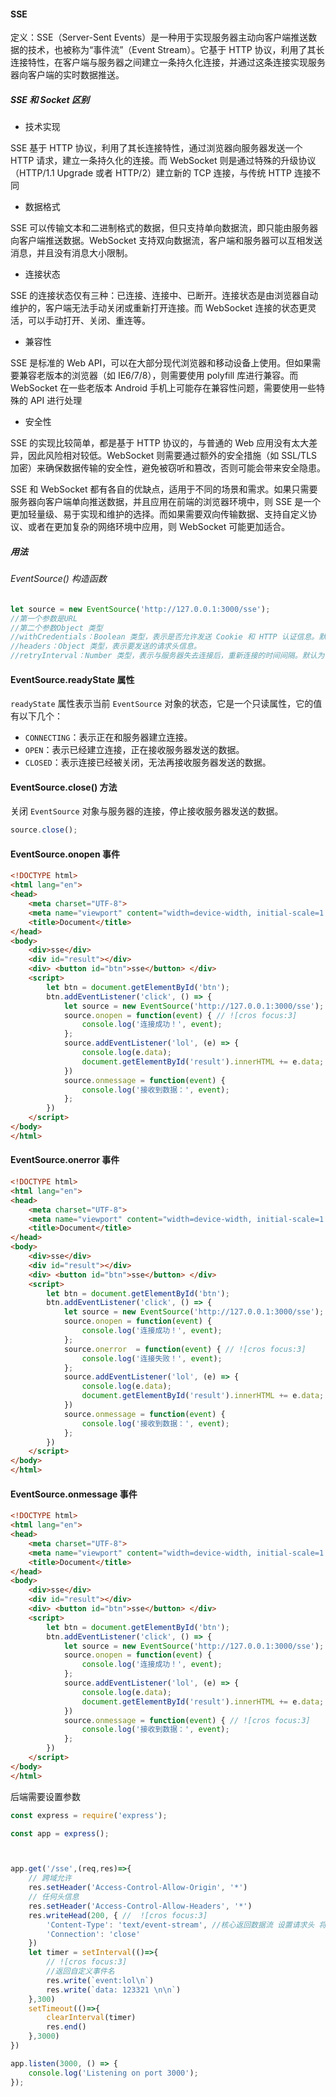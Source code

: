 #### SSE

定义：SSE（Server-Sent Events）是一种用于实现服务器主动向客户端推送数据的技术，也被称为“事件流”（Event Stream）。它基于 HTTP 协议，利用了其长连接特性，在客户端与服务器之间建立一条持久化连接，并通过这条连接实现服务器向客户端的实时数据推送。

##### SSE 和 Socket 区别

- 技术实现

SSE 基于 HTTP 协议，利用了其长连接特性，通过浏览器向服务器发送一个 HTTP 请求，建立一条持久化的连接。而 WebSocket 则是通过特殊的升级协议（HTTP/1.1 Upgrade 或者 HTTP/2）建立新的 TCP 连接，与传统 HTTP 连接不同

- 数据格式

SSE 可以传输文本和二进制格式的数据，但只支持单向数据流，即只能由服务器向客户端推送数据。WebSocket 支持双向数据流，客户端和服务器可以互相发送消息，并且没有消息大小限制。

- 连接状态

SSE 的连接状态仅有三种：已连接、连接中、已断开。连接状态是由浏览器自动维护的，客户端无法手动关闭或重新打开连接。而 WebSocket 连接的状态更灵活，可以手动打开、关闭、重连等。

- 兼容性

SSE 是标准的 Web API，可以在大部分现代浏览器和移动设备上使用。但如果需要兼容老版本的浏览器（如 IE6/7/8），则需要使用 polyfill 库进行兼容。而 WebSocket 在一些老版本 Android 手机上可能存在兼容性问题，需要使用一些特殊的 API 进行处理

- 安全性

SSE 的实现比较简单，都是基于 HTTP 协议的，与普通的 Web 应用没有太大差异，因此风险相对较低。WebSocket 则需要通过额外的安全措施（如 SSL/TLS 加密）来确保数据传输的安全性，避免被窃听和篡改，否则可能会带来安全隐患。

SSE 和 WebSocket 都有各自的优缺点，适用于不同的场景和需求。如果只需要服务器向客户端单向推送数据，并且应用在前端的浏览器环境中，则 SSE 是一个更加轻量级、易于实现和维护的选择。而如果需要双向传输数据、支持自定义协议、或者在更加复杂的网络环境中应用，则 WebSocket 可能更加适合。

##### 用法

######  EventSource() 构造函数

```js
let source = new EventSource('http://127.0.0.1:3000/sse');
//第一个参数是URL
//第二个参数Object 类型
//withCredentials：Boolean 类型，表示是否允许发送 Cookie 和 HTTP 认证信息。默认为 false。
//headers：Object 类型，表示要发送的请求头信息。
//retryInterval：Number 类型，表示与服务器失去连接后，重新连接的时间间隔。默认为 1000 毫秒。

```

####  EventSource.readyState 属性

`readyState` 属性表示当前 `EventSource` 对象的状态，它是一个只读属性，它的值有以下几个：

- `CONNECTING`：表示正在和服务器建立连接。
- `OPEN`：表示已经建立连接，正在接收服务器发送的数据。
- `CLOSED`：表示连接已经被关闭，无法再接收服务器发送的数据。

#### EventSource.close() 方法

关闭 `EventSource` 对象与服务器的连接，停止接收服务器发送的数据。

```js
source.close();
```

#### EventSource.onopen 事件

```html
<!DOCTYPE html>
<html lang="en">
<head>
    <meta charset="UTF-8">
    <meta name="viewport" content="width=device-width, initial-scale=1.0">
    <title>Document</title>
</head>
<body>
    <div>sse</div>
    <div id="result"></div>
    <div> <button id="btn">sse</button> </div>
    <script>
        let btn = document.getElementById('btn');
        btn.addEventListener('click', () => {
            let source = new EventSource('http://127.0.0.1:3000/sse');
            source.onopen = function(event) { // ![cros focus:3]
                console.log('连接成功！', event);
            };
            source.addEventListener('lol', (e) => {
                console.log(e.data);
                document.getElementById('result').innerHTML += e.data;
            })
            source.onmessage = function(event) {
                console.log('接收到数据：', event);
            };
        })
    </script>
</body>
</html>
```

#### EventSource.onerror 事件

```html
<!DOCTYPE html>
<html lang="en">
<head>
    <meta charset="UTF-8">
    <meta name="viewport" content="width=device-width, initial-scale=1.0">
    <title>Document</title>
</head>
<body>
    <div>sse</div>
    <div id="result"></div>
    <div> <button id="btn">sse</button> </div>
    <script>
        let btn = document.getElementById('btn');
        btn.addEventListener('click', () => {
            let source = new EventSource('http://127.0.0.1:3000/sse');
            source.onopen = function(event) {
                console.log('连接成功！', event);
            };
            source.onerror  = function(event) { // ![cros focus:3]
                console.log('连接失败！', event);
            };
            source.addEventListener('lol', (e) => {
                console.log(e.data);
                document.getElementById('result').innerHTML += e.data;
            })
            source.onmessage = function(event) {
                console.log('接收到数据：', event);
            };
        })
    </script>
</body>
</html>
```

#### EventSource.onmessage 事件

```html
<!DOCTYPE html>
<html lang="en">
<head>
    <meta charset="UTF-8">
    <meta name="viewport" content="width=device-width, initial-scale=1.0">
    <title>Document</title>
</head>
<body>
    <div>sse</div>
    <div id="result"></div>
    <div> <button id="btn">sse</button> </div>
    <script>
        let btn = document.getElementById('btn');
        btn.addEventListener('click', () => {
            let source = new EventSource('http://127.0.0.1:3000/sse');
            source.onopen = function(event) {
                console.log('连接成功！', event);
            };
            source.addEventListener('lol', (e) => {
                console.log(e.data);
                document.getElementById('result').innerHTML += e.data;
            })
            source.onmessage = function(event) { // ![cros focus:3]
                console.log('接收到数据：', event);
            };
        })
    </script>
</body>
</html>
```

后端需要设置参数

```js
const express = require('express');

const app = express();



app.get('/sse',(req,res)=>{
    // 跨域允许
    res.setHeader('Access-Control-Allow-Origin', '*')
    // 任何头信息
    res.setHeader('Access-Control-Allow-Headers', '*')
    res.writeHead(200, { //  ![cros focus:3]
        'Content-Type': 'text/event-stream', //核心返回数据流 设置请求头 将请求变为sse请求
        'Connection': 'close'
    })
    let timer = setInterval(()=>{
        // ![cros focus:3]
        //返回自定义事件名
        res.write(`event:lol\n`) 
        res.write(`data: 123321 \n\n`)
    },300)
    setTimeout(()=>{
        clearInterval(timer)
        res.end()
    },3000)
})

app.listen(3000, () => {
    console.log('Listening on port 3000');
});
```

